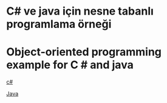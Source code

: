 # C# ve java için nesne tabanlı programlama örneği

# Object-oriented programming example for C # and java


[c#](https://github.com/UtkuGlsvn/c-_and_Java-OOB/tree/master/csharp_OOB)


[Java](https://github.com/UtkuGlsvn/c-_and_Java-OOB/tree/master/java_oop)


